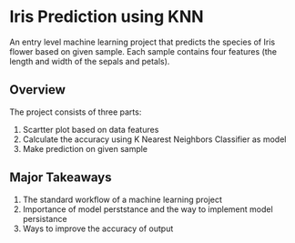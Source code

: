# Iris Prediction using KNN
An entry level machine learning project that predicts the species of Iris flower based on given sample. Each sample contains four features (the length and width of the sepals and petals).

## Overview
The project consists of three parts:
1. Scartter plot based on data features
2. Calculate the accuracy using K Nearest Neighbors Classifier as model
3. Make prediction on given sample

## Major Takeaways
1. The standard workflow of a machine learning project
2. Importance of model perststance and the way to implement model persistance
3. Ways to improve the accuracy of output


